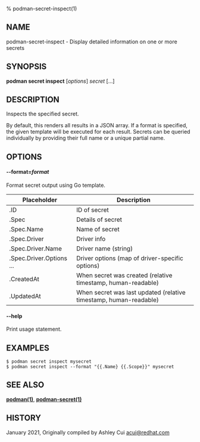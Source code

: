 % podman-secret-inspect(1)

## NAME
podman\-secret\-inspect - Display detailed information on one or more secrets

## SYNOPSIS
**podman secret inspect** [*options*] *secret* [...]

## DESCRIPTION

Inspects the specified secret.

By default, this renders all results in a JSON array. If a format is specified, the given template will be executed for each result.
Secrets can be queried individually by providing their full name or a unique partial name.

## OPTIONS

#### **--format**=*format*

Format secret output using Go template.

| **Placeholder**          | **Description**                                                   |
| ------------------------ | ----------------------------------------------------------------- |
| .ID                      | ID of secret                                                      |
| .Spec                    | Details of secret                                                 |
| .Spec.Name               | Name of secret                                                    |
| .Spec.Driver             | Driver info                                                       |
| .Spec.Driver.Name        | Driver name (string)                                              |
| .Spec.Driver.Options ... | Driver options (map of driver-specific options)                   |
| .CreatedAt               | When secret was created (relative timestamp, human-readable)      |
| .UpdatedAt               | When secret was last updated (relative timestamp, human-readable) |

#### **--help**

Print usage statement.


## EXAMPLES

```
$ podman secret inspect mysecret
$ podman secret inspect --format "{{.Name} {{.Scope}}" mysecret
```

## SEE ALSO
**[podman(1)](podman.1.md)**, **[podman-secret(1)](podman-secret.1.md)**

## HISTORY
January 2021, Originally compiled by Ashley Cui <acui@redhat.com>

